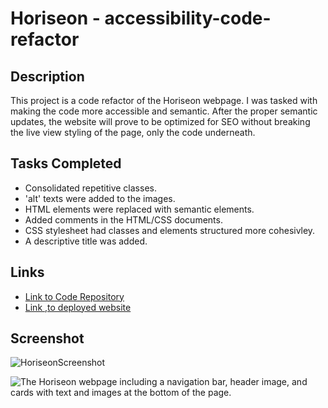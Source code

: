 # Horiseon - accessibility-code-refactor

<h2>Description</h2>
 
This project is a code refactor of the Horiseon webpage. I was tasked with making the code more accessible and semantic. After the proper semantic updates, the website will prove to be optimized for SEO without breaking the live view styling of the page, only the code underneath.

<h2>Tasks Completed</h2>

* Consolidated repetitive classes.
* 'alt' texts were added to the images.
* HTML elements were replaced with semantic elements.
* Added comments in the HTML/CSS documents.
* CSS stylesheet had classes and elements structured more cohesivley.
* A descriptive title was added.

<h2>Links</h2>

*  <a href="https://github.com/tylerhance/Horiseon--accessibility-code-refactor">Link to Code Repository</a>
*  <a href="https://tylerhance.github.io/Horiseon-accessibility-code-refactor/">Link ,to deployed website</a>

<h2>Screenshot</h2>

![HoriseonScreenshot](./assets/images/screenshot.png)

![The Horiseon webpage including a navigation bar, header image, and cards with text and images at the bottom of the page.](./assets/images/homework01-screenshot.png)